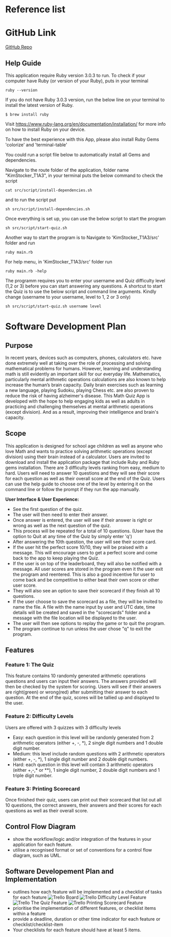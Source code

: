 # Reference list
# GitHub Link
[GitHub Repo](https://github.com/kimbstocker/KimStocker_T1A3)
## Help Guide
This application require Ruby version 3.0.3 to run. To check if your computer have Ruby (or version of your Ruby), puts in your terminal
```
ruby --version
```
If you do not have Ruby 3.0.3 version, run the below line on your terminal to install the latest version of Ruby.
```
$ brew install ruby
``` 
Visit https://www.ruby-lang.org/en/documentation/installation/ for more info on how to install Ruby on your device.

To have the best experience with this App, please also install Ruby Gems 'colorize' and 'terminal-table'

You could run a script file below to automatically install all Gems and dependencies. 

Navigate to the route folder of the application, folder name "KimStocker_T1A3", in your terminal puts the below command to check the script

```
cat src/script/install-dependencies.sh
```
and to run the script put
```
sh src/script/install-dependencies.sh
```
Once everything is set up, you can use the below script to start the program
```
sh src/script/start-quiz.sh
```
Another way to start the program is to Navigate to 'KimStocker_T1A3/src' folder and run
```
ruby main.rb
```
For help menu, in 'KimStocker_T1A3/src' folder run
```
ruby main.rb -help
```
The programm requires you to enter your username and Quiz difficulty level (1,2 or 3) before you can start answering any questions. A shortcut to start the Quiz is to use the below script and command line arguments. 
Kindly change (username to your username, level to 1, 2 or 3 only)
```
sh src/script/start-quiz.sh username level
```
# Software Development Plan
## Purpose
In recent years, devices such as computers, phones, calculators etc. have done extremely well at taking over the role of processing and solving mathematical problems for humans. However, learning and understanding math is still evidently an important skill for our everyday life. Mathematics, particularly mental arithmetic operations calculations are also known to help increase the human’s brain capacity. Daily brain exercises such as learning a new language, playing Sudoku, playing Chess etc. are also proven to reduce the risk of having alzheimer's disease. This Math Quiz App is developed with the hope to help engaging kids as well as adults in practicing and challenging themselves at mental arithmetic operations (except division). And as a result, improving their intelligence and brain's capacity. 
## Scope
This application is designed for school age children as well as anyone who love Math and wants to practice solving arithmetic operations (except division) using their brain instead of a calculator. 
Users are invited to download and install the application package that include Ruby and Ruby gems installation.
There are 3 difficulty levels ranking from easy, medium to hard. Users will need to answer 10 questions and they will see their score for each question as well as their overall score at the end of the Quiz. Users can use the help guide to choose one of the level by entering it on the command line or follow the prompt if they run the app manually.

**User Interface & User Experience:**

- See the first question of the quiz. 
- The user will then need to enter their answer.
- Once answer is entered, the user will see if their answer is right or wrong as well as the next question of the quiz. 
- This process will be repeated for a total of 10 questions. (User have the option to Quit at any time of the Quiz by simply enter 'q')
- After answering the 10th question, the user will see their score card. 
- If the user hit the perfect score 10/10, they will be praised with a message. This will encourage users to get a perfect score and come back to the app to keep playing the Quiz.
- If the user is on top of the leaderboard, they will also be notified with a message. All user scores are stored in the program even it the user exit the program and reentered. This is also a good incentive for user to come back and be competitive to either beat their own score or other user score.
- They will also see an option to save their scorecard if they finish all 10 questions.
- If the user choose to save the scorecard as a file, they will be invited to name the file. A file with the name input by user and UTC date, time details will be created and saved in the "scorecards" folder and a message with the file location will be displayed to the user.
- The user will then see options to replay the game or to quit the program. 
- The program continue to run unless the user chose "q" to exit the program.
## Features
### Feature 1: The Quiz
This feature contains 10 randomly generated arithmetic operations questions and users can input their answers. The answers provided will then be checked by the system for scoring. Users will see if their answers are right(green) or wrong(red) after submitting their answer to each question. At the end of the quiz, scores will be tallied up and displayed to the user.
### Feature 2: Difficulty Levels
Users are offered with 3 quizzes with 3 difficulty levels
- Easy: each question in this level will be randomly generated from 2 arithmetic operators (either +, -, *), 2 single digit numbers and 1 double digit number. 
- Medium: this level include random questions with 2 arithmetic operators (either +, -, *), 1 single digit number and 2 double digit numbers.
- Hard: each question in this level will contain 3 arithmetic operators (either +,-,* or **), 1 single digit number, 2 double digit numbers and 1 triple digit number.
### Feature 3: Printing Scorecard
Once finished their quiz, users can print out their scorecard that list out all 10 questions, the correct answers, their answers and their scores for each questions as well as their overall score.
## Control Flow Diagram
- show the workflow/logic and/or integration of the features in your application for each feature.
- utilise a recognised format or set of conventions for a control flow diagram, such as UML.
## Software Developement Plan and Implementation
- outlines how each feature will be implemented and a checklist of tasks for each feature
  ![Trello Board](docs/TrelloHome.png "TrelloBoard")
  ![Trello Difficulty Level Feature](docs/TrelloDifficultyLevel.png "DifficultyLevelFeature")
  ![Trello The Quiz Feature](docs/TrelloTheQuiz.png "TheQuizFeature")
  ![Trello Printing Scorecard Feature](docs/TrelloPrintingScorecard.png "PrintingScorecardFeature")
- prioritise the implementation of different features, or checklist items within a feature
- provide a deadline, duration or other time indicator for each feature or checklist/checklist-item
-  Your checklists for each feature should have at least 5 items.
  

